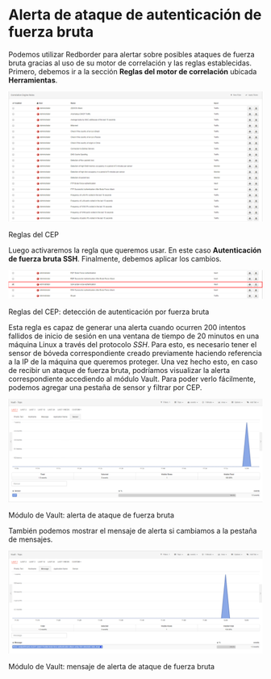 # Alerta de ataque de autenticación de fuerza bruta

Podemos utilizar Redborder para alertar sobre posibles ataques de fuerza bruta gracias al uso de su motor de correlación y las reglas establecidas. Primero, debemos ir a la sección **Reglas del motor de correlación** ubicada **Herramientas**.

![Reglas del CEP](images/ch30_img002_a.png)

Reglas del CEP

Luego activaremos la regla que queremos usar. En este caso **Autenticación de fuerza bruta SSH**. Finalmente, debemos aplicar los cambios.

![Reglas del CEP: detección de autenticación por fuerza bruta](images/ch30_img002_b.png)

Reglas del CEP: detección de autenticación por fuerza bruta

Esta regla es capaz de generar una alerta cuando ocurren 200 intentos fallidos de inicio de sesión en una ventana de tiempo de 20 minutos en una máquina Linux a través del protocolo *SSH*. Para esto, es necesario tener el sensor de bóveda correspondiente creado previamente haciendo referencia a la IP de la máquina que queremos proteger. Una vez hecho esto, en caso de recibir un ataque de fuerza bruta, podríamos visualizar la alerta correspondiente accediendo al módulo Vault. Para poder verlo fácilmente, podemos agregar una pestaña de sensor y filtrar por CEP.

![Módulo de Vault: alerta de ataque de fuerza bruta](images/ch30_img002_c.png)

Módulo de Vault: alerta de ataque de fuerza bruta

También podemos mostrar el mensaje de alerta si cambiamos a la pestaña de mensajes.

![Módulo de Vault: mensaje de alerta de ataque de fuerza bruta](images/ch30_img002_d.png)

Módulo de Vault: mensaje de alerta de ataque de fuerza bruta

